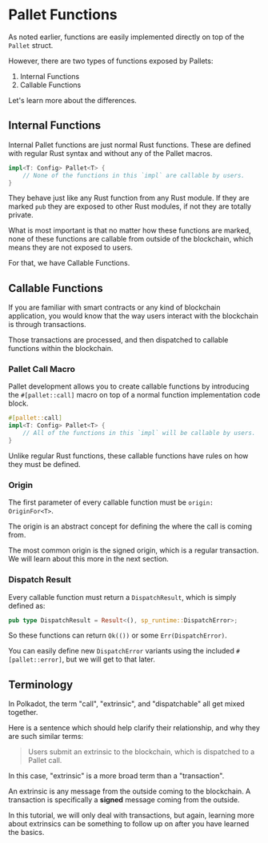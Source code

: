 # Pallet Functions

As noted earlier, functions are easily implemented directly on top of the `Pallet` struct.

However, there are two types of functions exposed by Pallets:

1. Internal Functions
2. Callable Functions

Let's learn more about the differences.

## Internal Functions

Internal Pallet functions are just normal Rust functions. These are defined with regular Rust syntax and without any of the Pallet macros.

```rust
impl<T: Config> Pallet<T> {
	// None of the functions in this `impl` are callable by users.
}
```

They behave just like any Rust function from any Rust module. If they are marked `pub` they are exposed to other Rust modules, if not they are totally private.

What is most important is that no matter how these functions are marked, none of these functions are callable from outside of the blockchain, which means they are not exposed to users.

For that, we have Callable Functions.

## Callable Functions

If you are familiar with smart contracts or any kind of blockchain application, you would know that the way users interact with the blockchain is through transactions.

Those transactions are processed, and then dispatched to callable functions within the blockchain.

### Pallet Call Macro

Pallet development allows you to create callable functions by introducing the `#[pallet::call]` macro on top of a normal function implementation code block.

```rust
#[pallet::call]
impl<T: Config> Pallet<T> {
	// All of the functions in this `impl` will be callable by users.
}
```

Unlike regular Rust functions, these callable functions have rules on how they must be defined.

### Origin

The first parameter of every callable function must be `origin: OriginFor<T>`.

The origin is an abstract concept for defining the where the call is coming from.

The most common origin is the signed origin, which is a regular transaction. We will learn about this more in the next section.

### Dispatch Result

Every callable function must return a `DispatchResult`, which is simply defined as:

```rust
pub type DispatchResult = Result<(), sp_runtime::DispatchError>;
```

So these functions can return `Ok(())` or some `Err(DispatchError)`.

You can easily define new `DispatchError` variants using the included `#[pallet::error]`, but we will get to that later.

## Terminology

In Polkadot, the term "call", "extrinsic", and "dispatchable" all get mixed together.

Here is a sentence which should help clarify their relationship, and why they are such similar terms:

> Users submit an extrinsic to the blockchain, which is dispatched to a Pallet call.

In this case, "extrinsic" is a more broad term than a "transaction".

An extrinsic is any message from the outside coming to the blockchain. A transaction is specifically a **signed** message coming from the outside.

In this tutorial, we will only deal with transactions, but again, learning more about extrinsics can be something to follow up on after you have learned the basics.
